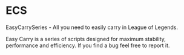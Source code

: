 # ECS
EasyCarrySeries - All you need to easily carry in League of Legends.

Easy Carry is a series of scripts designed for maximum stability, performance and efficiency.
If you find a bug feel free to report it.
